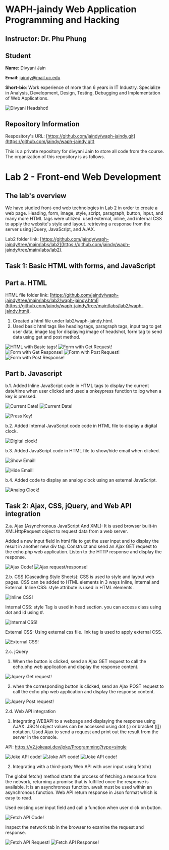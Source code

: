 # WAPH-jaindy Web Application Programming and Hacking

## Instructor: Dr. Phu Phung

## Student

**Name**: Divyani Jain

**Email**: jaindy@mail.uc.edu

**Short-bio**: Work experience of more than 6 years in IT Industry. Specialize in Analysis, Development, Design, Testing, Debugging and Implementation of Web Applications. 

![Divyani Headshot!](/labs/lab2/Images/Divyani_Jain.jpg)

## Repository Information

Respository's URL: [https://github.com/jaindy/waph-jaindy.git](https://github.com/jaindy/waph-jaindy.git)

This is a private repository for divyani Jain to store all code from the course. The organization of this repository is as follows.

# Lab 2 - Front-end Web Development 

## The lab's overview

We have studied front-end web technologies in Lab 2 in order to create a web page. Heading, form, image, style, script, paragraph, button, input, and many more HTML tags were utilized. used external, inline, and internal CSS to apply the website's style and layout. retrieving a response from the server using jQuery, JavaScript, and AJAX. 

Lab2 folder link: [https://github.com/jaindy/waph-jaindy/tree/main/labs/lab2](https://github.com/jaindy/waph-jaindy/tree/main/labs/lab2).

## Task 1: Basic HTML with forms, and JavaScript

## Part a. HTML
HTML file folder link: [https://github.com/jaindy/waph-jaindy/tree/main/labs/lab2/waph-jaindy.html](https://github.com/jaindy/waph-jaindy/tree/main/labs/lab2/waph-jaindy.html).


1. Created a html file under lab2/waph-jaindy.html.
2. Used basic html tags like heading tags, paragraph tags, input tag to get user data, image tag for displaying image of headshot, form tag to send data using get and post method.

![HTML with Basic tags!](/labs/lab2/Images/Task1_Part_a.png)
![Form with Get Request!](/labs/lab2/Images/GetReq.png)
![Form with Get Response!](/labs/lab2/Images/GetRes.png)
![Form with Post Request!](/labs/lab2/Images/PostReq.png)
![Form with Post Response!](/labs/lab2/Images/PostRes.png)


## Part b. Javascript

b.1. Added Inline JavaScript code in HTML tags to display the current date/time when user clicked and used a onkeypress function to log when a key is pressed.

![Current Date!](/labs/lab2/Images/DateDisplay.png)
![Current Date!](/labs/lab2/Images/ShowDateFunction.png)

![Press Key!](/labs/lab2/Images/PressKey.png)

b.2. Added Internal JavaScript code code in HTML file to display a digital clock.

![Digital clock!](/labs/lab2/Images/DigitalClock.png)

b.3. Added JavaScript code in HTML file to show/hide email when clicked.

![Show Email!](/labs/lab2/Images/ShowEmail.png)

![Hide Email!](/labs/lab2/Images/HideEmail.png)

b.4. Added code to display an analog clock using an external JavaScript.

![Analog Clock!](/labs/lab2/Images/AnalogClock.png)

## Task 2: Ajax, CSS, jQuery, and Web API integration

2.a. Ajax (Asynchronous JavaScript And XML): It is used browser built-in XMLHttpRequest object to request data from a web server.

Added a new input field in html file to get the user input and to display the result in another new div tag. Construct and send an Ajax GET request to the echo.php web application. Listen to the HTTP response and display the response.

![Ajax Code!](/labs/lab2/Images/AjaxCodewithUI.png)
![Ajax request/response!](/labs/lab2/Images/Ajax_bowser.png)

2.b. CSS (Cascading Style Sheets):
CSS is used to style and layout web pages. CSS can be added to HTML elements in 3 ways Inline, Internal and External.
Inline CSS: style attribute is used in HTML elements.

![Inline CSS!](/labs/lab2/Images/InlineCSS.png)

Internal CSS: style Tag is used in head section. you can access class using dot and id using #.

![Internal CSS!](/labs/lab2/Images/InternalCSS.png)

External CSS: Using external css file. link tag is used to apply external CSS.

![External CSS!](/labs/lab2/Images/ExternalCSS.png)

2.c. jQuery 
1. When the button is clicked, send an Ajax GET request to call the echo.php web application and display the response content.
   
![Jquery Get request!](/labs/lab2/Images/JqueryGet.png)

2. when the corresponding button is clicked, send an Ajax POST request to call the echo.php web application and display the response content.
   
![Jquery Post request!](/labs/lab2/Images/JqueryPost.png)

2.d. Web API integration

1. Integrating WEBAPI to a webpage and displaying the response using AJAX. JSON object values can be accessed using dot (.) or bracket ([]) notation. Used Ajax to send a request and print out the result from the server in the console.
   
API: https://v2.jokeapi.dev/joke/Programming?type=single

![Joke API code!](/labs/lab2/Images/jokeApi.png)
![Joke API code!](/labs/lab2/Images/JokeAPIRequest.png)
![Joke API code!](/labs/lab2/Images/JokeAPIResponse.png)


2. Integrating with a third-party Web API with user input using fetch()
   
The global fetch() method starts the process of fetching a resource from the network, returning a promise that is fulfilled once the response is available. It is an asynchronous function. await must be used within an asynchronous function.
Web API return response in Json format which is easy to read.

Used existing user input field and call a function when user click on button.

![Fetch API Code!](/labs/lab2/Images/GuessAgeFetchAPI.png)

Inspect the network tab in the browser to examine the request and response.

![Fetch API Request!](/labs/lab2/Images/FetchRequest.png)
![Fetch API Response!](/labs/lab2/Images/FetchResponse.png)
